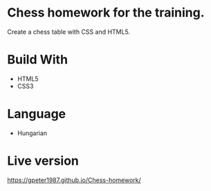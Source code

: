 # Chess homework for the training.
Create a chess table with CSS and HTML5.

# Build With

  - HTML5
  - CSS3
  
 
# Language
 - Hungarian
  
# Live version
https://gpeter1987.github.io/Chess-homework/

